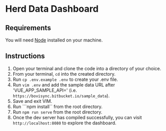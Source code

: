 # Herd Data Dashboard

## Requirements

You will need [Node](https://nodejs.org/en/download/) installed on your machine.

## Instructions

1. Open your terminal and clone the code into a directory of your choice.
2. From your terminal, `cd` into the created directory.
3. Run `cp .env.example .env` to create your .env file.
4. Run `vim .env` and add the sample data URL after 'VUE_APP_SAMPLE_API=' (i.e. `https://bovisync.bitbucket.io/sample_data`).
5. Save and exit VIM.
6. Run ```npm install`` from the root directory.
7. Run ```npm run serve``` from the root directory.
8. Once the dev server has compiled successfully, you can visit ```http://localhost:8080``` to explore the dashboard.
